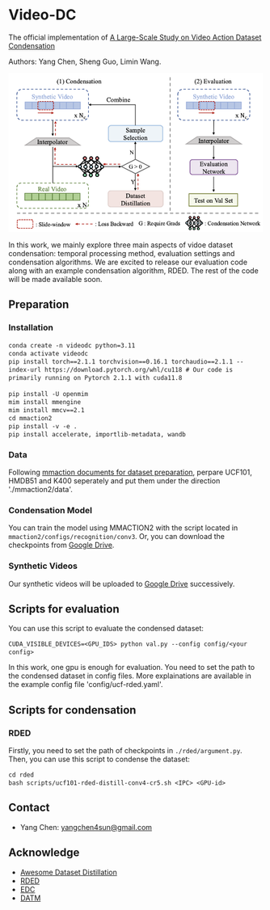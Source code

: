 # Video-DC

The official implementation of [A Large-Scale Study on Video Action Dataset Condensation](https://arxiv.org/abs/2412.21197)

Authors: Yang Chen, Sheng Guo, Limin Wang.

![pipeline](./assets/pipeline.png)

In this work, we mainly explore three main aspects of vidoe dataset condensation: temporal processing method, evaluation settings and condensation algorithms. We are excited to release our evaluation code along with an example condensation algorithm, RDED. The rest of the code will be made available soon.

## Preparation

### Installation
``` shell
conda create -n videodc python=3.11
conda activate videodc
pip install torch==2.1.1 torchvision==0.16.1 torchaudio==2.1.1 --index-url https://download.pytorch.org/whl/cu118 # Our code is primarily running on Pytorch 2.1.1 with cuda11.8

pip install -U openmim
mim install mmengine
mim install mmcv==2.1
cd mmaction2
pip install -v -e .
pip install accelerate, importlib-metadata, wandb
```

### Data
Following [mmaction documents for dataset preparation](https://mmaction2.readthedocs.io/en/latest/datasetzoo_statistics.html), perpare UCF101, HMDB51 and K400 seperately and put them under the direction './mmaction2/data'. 

### Condensation Model
You can train the model using MMACTION2 with the script located in `mmaction2/configs/recognition/conv3`. Or, you can download the checkpoints from [Google Drive](https://drive.google.com/drive/folders/1VTNVohMm6mlV12Y2-4493ywys_miNNI6?usp=share_link).

### Synthetic Videos
Our synthetic videos will be uploaded to [Google Drive](https://drive.google.com/drive/folders/177IfBdtc27HRBcaYyvlrNearV7SF0bNM?usp=share_link) successively.

## Scripts for evaluation
You can use this script to evaluate the condensed dataset:
```
CUDA_VISIBLE_DEVICES=<GPU_IDS> python val.py --config config/<your config>
```
In this work, one gpu is enough for evaluation.  You need to set the path to the condensed dataset in config files. More explainations are available in the example config file 'config/ucf-rded.yaml'.

## Scripts for condensation

### RDED
Firstly, you need to set the path of checkpoints in `./rded/argument.py`. Then, you can use this script to condense the dataset:
```
cd rded
bash scripts/ucf101-rded-distill-conv4-cr5.sh <IPC> <GPU-id>
```

## Contact
- Yang Chen: yangchen4sun@gmail.com

## Acknowledge
- [Awesome Dataset Distillation](https://github.com/Guang000/Awesome-Dataset-Distillation?tab=readme-ov-file)
- [RDED](https://github.com/LINs-lab/RDED)
- [EDC](https://github.com/shaoshitong/EDC)
- [DATM](https://github.com/NUS-HPC-AI-Lab/DATM)
